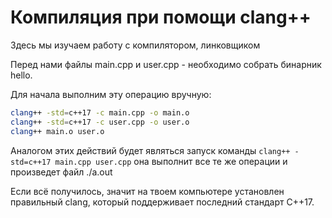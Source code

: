 # Компиляция при помощи clang++
Здесь мы изучаем работу с компилятором, линковщиком

Перед нами файлы main.cpp и user.cpp - необходимо собрать бинарник hello.

Для начала выполним эту операцию вручную: 
```bash
clang++ -std=c++17 -c main.cpp -o main.o
clang++ -std=c++17 -c user.cpp -o user.o
clang++ main.o user.o
```

Аналогом этих действий будет являться запуск команды ```clang++ -std=c++17 main.cpp user.cpp``` она выполнит все те же операции и произведет файл ./a.out

Если всё получилось, значит на твоем компьютере установлен правильный clang, который поддерживает последний стандарт C++17.
